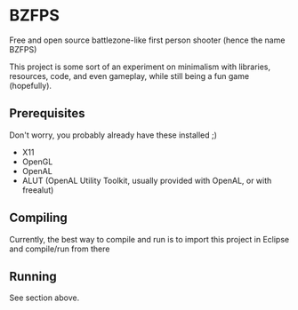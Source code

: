 BZFPS
=====

Free and open source battlezone-like first person shooter (hence the name BZFPS)

This project is some sort of an experiment on minimalism with libraries,
resources, code, and even gameplay, while still being a fun game (hopefully).

## Prerequisites ##
Don't worry, you probably already have these installed ;)

  * X11
  * OpenGL
  * OpenAL
  * ALUT (OpenAL Utility Toolkit, usually provided with OpenAL, or with freealut)

## Compiling ##
Currently, the best way to compile and run is to import this project in Eclipse
and compile/run from there

## Running ##
See section above.
